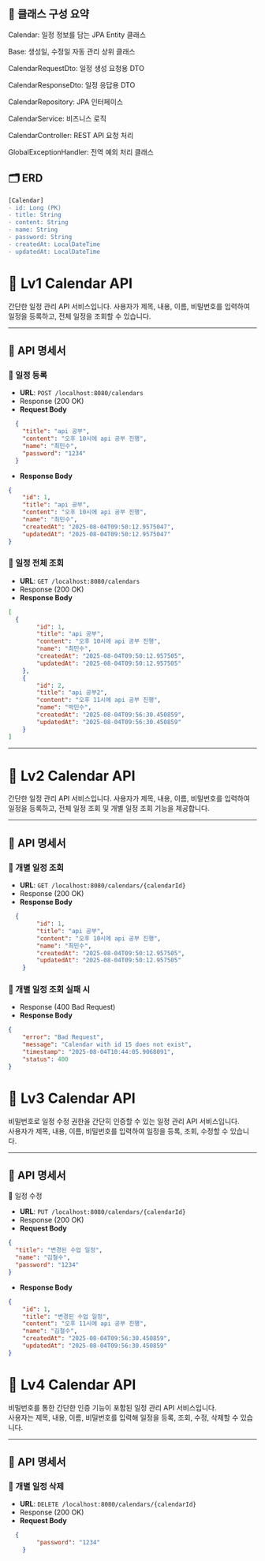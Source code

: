 ## 🧾 클래스 구성 요약

Calendar: 일정 정보를 담는 JPA Entity 클래스

Base: 생성일, 수정일 자동 관리 상위 클래스

CalendarRequestDto: 일정 생성 요청용 DTO

CalendarResponseDto: 일정 응답용 DTO

CalendarRepository: JPA 인터페이스

CalendarService: 비즈니스 로직

CalendarController: REST API 요청 처리

GlobalExceptionHandler: 전역 예외 처리 클래스

## 🗂 ERD

```diff
[Calendar]
- id: Long (PK)
- title: String
- content: String
- name: String
- password: String
- createdAt: LocalDateTime
- updatedAt: LocalDateTime
```

# 📅 Lv1 Calendar API

간단한 일정 관리 API 서비스입니다. 사용자가 제목, 내용, 이름, 비밀번호를 입력하여 일정을 등록하고, 전체 일정을 조회할 수 있습니다.

---

## 🔗 API 명세서

### 📌 일정 등록

- **URL**: `POST /localhost:8080/calendars`
- Response (200 OK)
- **Request Body**
```json
  {
    "title": "api 공부",
    "content": "오후 10시에 api 공부 진행",
    "name": "최민수",
    "password": "1234"
  }
```
- **Response Body**
```json
{
    "id": 1,
    "title": "api 공부",
    "content": "오후 10시에 api 공부 진행",
    "name": "최민수",
    "createdAt": "2025-08-04T09:50:12.9575047",
    "updatedAt": "2025-08-04T09:50:12.9575047"
}
```

### 📌 일정 전체 조회

- **URL**: `GET /localhost:8080/calendars`
- Response (200 OK)
- **Response Body**
```json
[
  {
        "id": 1,
        "title": "api 공부",
        "content": "오후 10시에 api 공부 진행",
        "name": "최민수",
        "createdAt": "2025-08-04T09:50:12.957505",
        "updatedAt": "2025-08-04T09:50:12.957505"
    },
    {
        "id": 2,
        "title": "api 공부2",
        "content": "오후 11시에 api 공부 진행",
        "name": "박민수",
        "createdAt": "2025-08-04T09:56:30.450859",
        "updatedAt": "2025-08-04T09:56:30.450859"
    }
]
```

---

# 📅 Lv2 Calendar API

간단한 일정 관리 API 서비스입니다. 사용자가 제목, 내용, 이름, 비밀번호를 입력하여 일정을 등록하고, 전체 일정 조회 및 개별 일정 조회 기능을 제공합니다.

---

## 🔗 API 명세서

### 📌 개별 일정 조회
- **URL**: `GET /localhost:8080/calendars/{calendarId}`
- Response (200 OK)
- **Response Body**
```json
  {
        "id": 1,
        "title": "api 공부",
        "content": "오후 10시에 api 공부 진행",
        "name": "최민수",
        "createdAt": "2025-08-04T09:50:12.957505",
        "updatedAt": "2025-08-04T09:50:12.957505"
    }
```

### 📌 개별 일정 조회 실패 시
- Response (400 Bad Request)
- **Response Body**
```json
{
    "error": "Bad Request",
    "message": "Calendar with id 15 does not exist",
    "timestamp": "2025-08-04T10:44:05.9068091",
    "status": 400
}
```

# 📅 Lv3 Calendar API

비밀번호로 일정 수정 권한을 간단히 인증할 수 있는 일정 관리 API 서비스입니다.  
사용자가 제목, 내용, 이름, 비밀번호를 입력하여 일정을 등록, 조회, 수정할 수 있습니다.

---

## 🔗 API 명세서

📌 일정 수정
- **URL**: `PUT /localhost:8080/calendars/{calendarId}`
- Response (200 OK)
- **Request Body**
```json
{
  "title": "변경된 수업 일정",
  "name": "김철수",
  "password": "1234"
}
```
- **Response Body**
```json
{
    "id": 1,
    "title": "변경된 수업 일정",
    "content": "오후 11시에 api 공부 진행",
    "name": "김철수",
    "createdAt": "2025-08-04T09:56:30.450859",
    "updatedAt": "2025-08-04T09:56:30.450859"
}
```

# 📅 Lv4 Calendar API

비밀번호를 통한 간단한 인증 기능이 포함된 일정 관리 API 서비스입니다.  
사용자는 제목, 내용, 이름, 비밀번호를 입력해 일정을 등록, 조회, 수정, 삭제할 수 있습니다.

---

## 🔗 API 명세서

### 📌 개별 일정 삭제
- **URL**: `DELETE /localhost:8080/calendars/{calendarId}`
- Response (200 OK)
- **Request Body**
```json
  {
        "password": "1234"
    }
```
